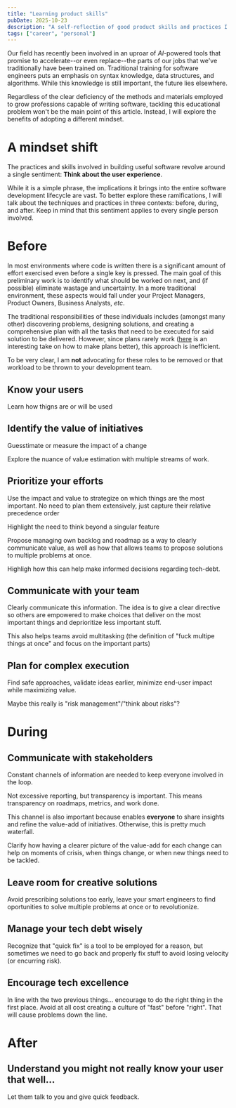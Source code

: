 ```yaml
---
title: "Learning product skills"
pubDate: 2025-10-23
description: "A self-reflection of good product skills and practices I've picked up over the years."
tags: ["career", "personal"]
---
```

Our field has recently been involved in an uproar of *AI*-powered tools that promise to accelerate--or even replace--the parts of our jobs that we've traditionally have been trained on. 
Traditional training for software engineers puts an emphasis on syntax knowledge, data structures, and algorithms. While this knowledge is still important, the future lies elsewhere.

Regardless of the clear deficiency of the methods and materials employed to grow professions capable of writing software, tackling this educational problem won't be the main point of this article. Instead, I will explore the benefits of adopting a different mindset.

# A mindset shift

The practices and skills involved in building useful software revolve around a single sentiment: **Think about the user experience**.

While it is a simple phrase, the implications it brings into the entire software development lifecycle are vast. To better explore these ramifications, I will talk about the techniques and practices in three contexts: before, during, and after. Keep in mind that this sentiment applies to every single person involved.

# Before

In most environments where code is written there is a significant amount of effort exercised even before a single key is pressed. The main goal of this preliminary work is to identify what should be worked on next, and (if possible) eliminate wastage and uncertainty. In a more traditional environment, these aspects would fall under your Project Managers, Product Owners, Business Analysts, *etc*.

The traditional responsibilities of these individuals includes (amongst many other) discovering problems, designing solutions, and creating a comprehensive plan with all the tasks that need to be executed for said solution to be delivered. However, since plans rarely work ([here](https://developertea.com/episodes/6a379315-9e11-4c68-a248-ea8045314a32) is an interesting take on how to make plans better), this approach is inefficient.

To be very clear, I am **not** advocating for these roles to be removed or that workload to be thrown to your development team.

## Know your users

Learn how thigns are or will be used

## Identify the value of initiatives

Guesstimate or measure the impact of a change

Explore the nuance of value estimation with multiple streams of work.

## Prioritize your efforts

Use the impact and value to strategize on which things are the most important. No need to plan them extensively, just capture their relative precedence order

Highlight the need to think beyond a singular feature

Propose managing own backlog and roadmap as a way to clearly communicate value, as well as how that allows teams to propose solutions to multiple problems at once.

Highligh how this can help make informed decisions regarding tech-debt.


## Communicate with your team

Clearly communicate this information. The idea is to give a clear directive so others are empowered to make choices that deliver on the most important things and deprioritize less important stuff.

This also helps teams avoid multitasking (the definition of "fuck multipe things at once" and focus on the important parts)

## Plan for complex execution

Find safe approaches, validate ideas earlier, minimize end-user impact while maximizing value.

Maybe this really is "risk management"/"think about risks"?

# During

## Communicate with stakeholders

Constant channels of information are needed to keep everyone involved in the loop.

Not excessive reporting, but transparency is important. This means transparency on roadmaps, metrics, and work done.

This channel is also important because enables **everyone** to share insights and refine the value-add of initiatives. Otherwise, this is pretty much waterfall.

Clarify how having a clearer picture of the value-add for each change can help on moments of crisis, when things change, or when new things need to be tackled.

## Leave room for creative solutions

Avoid prescribing solutions too early, leave your smart engineers to find oportunities to solve multiple problems at once or to revolutionize.

## Manage your tech debt wisely

Recognize that "quick fix" is a tool to be employed for a reason, but sometimes we need to go back and properly fix stuff to avoid losing velocity (or encurring risk).

## Encourage tech excellence

In line with the two previous things... encourage to do the right thing in the first place. Avoid at all cost creating a culture of "fast" before "right". That will cause problems down the line.

# After

## Understand you might not really know your user that well...
Let them talk to you and give quick feedback.